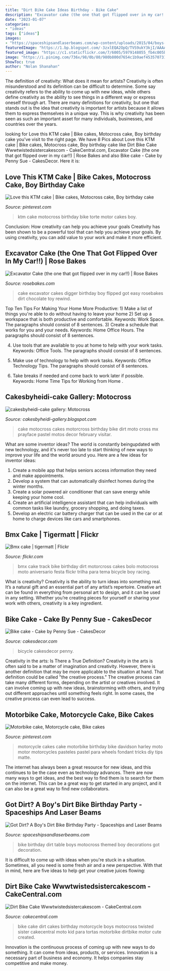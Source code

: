 ```yaml
---
title: "Dirt Bike Cake Ideas Birthday - Bike Cake"
description: "Excavator cake (the one that got flipped over in my car!!)"
date: "2023-01-07"
categories:
- "ideas"
tags: ["ideas"]
images:
- "https://spaceshipsandlaserbeams.com/wp-content/uploads/2015/04/boys-dirt-bike-themed-birthday-party-table-decoration-ideas.jpg"
featuredImage: "https://1.bp.blogspot.com/-3zxlEQA2OpQ/TVS9ukY3kjI/AAAAAAAAEEE/4NeLpD_7bVU/s1600/Sheena+%252812%2529a.jpg"
featured_image: "https://c1.staticflickr.com/7/6005/5979148055_fb4c005b3b_b.jpg"
image: "https://i.pinimg.com/736x/98/0b/80/980b800d7654c1b9aef453570731d77d.jpg"
ShowToc: true
author: "Nolan Shanahan"
---
```



The definition of creativity: What does it mean for artists?
Creativity is often misunderstood and its definition can be difficult to determine. Some say creativity refers to the ability to come up with new ideas, while others define creativity as the ability to see things in a different way or express oneself through art. There are many definitions for creativity, but one that stands out is the idea that creativity is important for artists because it allows them to express themselves in a unique way. This is why creativity has been seen as such an important asset for many individuals, businesses, and countries over the years.

	

		
looking for Love this KTM cake | Bike cakes, Motocross cake, Boy birthday cake you've visit to the right page. We have 8 Pics about Love this KTM cake | Bike cakes, Motocross cake, Boy birthday cake like Dirt Bike Cake Wwwtwistedsistercakescom - CakeCentral.com, Excavator Cake (the one that got flipped over in my car!!) | Rose Bakes and also Bike cake - Cake by Penny Sue - CakesDecor. Here it is:
		
    
## Love This KTM Cake | Bike Cakes, Motocross Cake, Boy Birthday Cake

<img loading=lazy src="https://i.pinimg.com/736x/98/0b/80/980b800d7654c1b9aef453570731d77d.jpg" onerror="this.onerror=null;this.src='https://tse3.mm.bing.net/th?id=OIP.o5Z1L_BpRl2u8wCSd2PmxgDYEg&amp;pid=15.1';" alt="Love this KTM cake | Bike cakes, Motocross cake, Boy birthday cake">

_Source: pinterest.com_

>ktm cake motocross birthday bike torte motor cakes boy. 

	

Conclusion: How creativity can help you achieve your goals
Creativity has been shown to be a powerful tool that can help you achieve your goals. By using creativity, you can add value to your work and make it more efficient.

    
## Excavator Cake (the One That Got Flipped Over In My Car!!) | Rose Bakes

<img loading=lazy src="https://rosebakes.com/wp-content/uploads/2018/07/Excavator-Dirt-Cake.jpg" onerror="this.onerror=null;this.src='https://tse1.mm.bing.net/th?id=OIP.0mxQO19mmJ18W1wXf44gOwHaKX&amp;pid=15.1';" alt="Excavator Cake (the one that got flipped over in my car!!) | Rose Bakes">

_Source: rosebakes.com_

>cake excavator cakes digger birthday boy flipped got easy rosebakes dirt chocolate toy rewind. 

	

Top Ten Tips For Making Your Home More Productive: 1) Make a list of things you're able to do without having to leave your home
2) Set up a workspace that is both productive and comfortable. Keywords: Work Space. The paragraphs should consist of 8 sentences.
3) Create a schedule that works for you and your needs. Keywords: Home Office Hours. The paragraphs should consist of 8 sentences.

4) Use tools that are available to you at home to help with your work tasks. Keywords: Office Tools. The paragraphs should consist of 8 sentences.

5) Make use of technology to help with work tasks. Keywords: Office Technology Tips. The paragraphs should consist of 8 sentences.

6) Take breaks if needed and come back to work later if possible. Keywords: Home Time Tips for Working from Home .

    
## Cakesbyheidi-cake Gallery: Motocross

<img loading=lazy src="https://1.bp.blogspot.com/-3zxlEQA2OpQ/TVS9ukY3kjI/AAAAAAAAEEE/4NeLpD_7bVU/s1600/Sheena+%252812%2529a.jpg" onerror="this.onerror=null;this.src='https://tse3.mm.bing.net/th?id=OIP.1mtx6RBgogS2wsL9SJR4AQHaJ4&amp;pid=15.1';" alt="cakesbyheidi-cake gallery: Motocross">

_Source: cakesbyheidi-gallery.blogspot.com_

>cake motocross cakes motorcross birthday bike dirt moto cross mx prayface pastel motos decor february visitar. 

	

What are some inventor ideas?
The world is constantly beingupdated with new technology, and it's never too late to start thinking of new ways to improve your life and the world around you. Here are a few ideas for inventor ideas: 
1. Create a mobile app that helps seniors access information they need and make appointments. 
2. Develop a system that can automatically disinfect homes during the winter months. 
3. Create a solar powered air conditioner that can save energy while keeping your home cool. 
4. Create an artificial intelligence assistant that can help individuals with common tasks like laundry, grocery shopping, and doing taxes. 
5. Develop an electric car battery charger that can be used in the car or at home to charge devices like cars and smartphones.

    
## Bmx Cake | Tigermatt | Flickr

<img loading=lazy src="https://c1.staticflickr.com/7/6005/5979148055_fb4c005b3b_b.jpg" onerror="this.onerror=null;this.src='https://tse3.mm.bing.net/th?id=OIP.9Z3mWCT8lOtdANjen1lrNAHaFi&amp;pid=15.1';" alt="Bmx cake | tigermatt | Flickr">

_Source: flickr.com_

>bmx cake track bike birthday dirt motorcross cakes bolo motocross moto aniversario festa flickr trilha para tema bicycle boy racing. 

	

What is creativity?
Creativity is the ability to turn ideas into something real. It’s a natural gift and an essential part of any artist’s repertoire. Creative art can be found in everything from personal art to design, and it can be used in any setting. Whether you’re creating pieces for yourself or sharing your work with others, creativity is a key ingredient.

    
## Bike Cake - Cake By Penny Sue - CakesDecor

<img loading=lazy src="https://pic.cakesdecor.com/m/f9l0wrpclwkz8ukzzuxh.jpg" onerror="this.onerror=null;this.src='https://tse4.mm.bing.net/th?id=OIP.uA5PNo1EgklxUx8Ug4ldgwHaJ3&amp;pid=15.1';" alt="Bike cake - Cake by Penny Sue - CakesDecor">

_Source: cakesdecor.com_

>bicycle cakesdecor penny. 

	

Creativity in the arts: Is There a True Definition?
Creativity in the arts is often said to be a matter of imagination and creativity. However, there is another definition that may be more applicable to the situation at hand. That definition could be called "the creative process." The creative process can take many different forms, depending on the artist or creatives involved. It can involve coming up with new ideas, brainstorming with others, and trying out different approaches until something feels right. In some cases, the creative process can even lead to success.

    
## Motorbike Cake, Motorcycle Cake, Bike Cakes

<img loading=lazy src="https://i.pinimg.com/736x/9e/bc/e9/9ebce9bdef2a7b71d9a987b3ea6480ed--motorcycle-birthday-cakes-motorbike-cake.jpg" onerror="this.onerror=null;this.src='https://tse1.mm.bing.net/th?id=OIP.Zds-fTJyjnJnnf99Ae0gRQHaJ3&amp;pid=15.1';" alt="Motorbike cake, Motorcycle cake, Bike cakes">

_Source: pinterest.com_

>motorcycle cakes cake motorbike birthday bike davidson harley moto motor motorcycles pasteles pastel para wheels fondant tricks diy tips matte. 

	

The internet has always been a great resource for new ideas, and this continues to be the case even as technology advances. There are now many ways to get ideas, and the best way to find them is to search for them on the internet. This can be a great way to get started in any project, and it can also be a great way to find new collaborators.

    
## Got Dirt? A Boy&#039;s Dirt Bike Birthday Party - Spaceships And Laser Beams

<img loading=lazy src="https://spaceshipsandlaserbeams.com/wp-content/uploads/2015/04/boys-dirt-bike-themed-birthday-party-table-decoration-ideas.jpg" onerror="this.onerror=null;this.src='https://tse4.mm.bing.net/th?id=OIP.MLrhaOcLrIHikXXLTx6RWwHaE6&amp;pid=15.1';" alt="Got Dirt? A Boy&#039;s Dirt Bike Birthday Party - Spaceships and Laser Beams">

_Source: spaceshipsandlaserbeams.com_

>bike birthday dirt table boys motocross themed boy decorations got decoration. 

	

It is difficult to come up with ideas when you're stuck in a situation. Sometimes, all you need is some fresh air and a new perspective. With that in mind, here are five ideas to help get your creative juices flowing: 

    
## Dirt Bike Cake Wwwtwistedsistercakescom - CakeCentral.com

<img loading=lazy src="https://cdn001.cakecentral.com/gallery/2015/03/900_911581wjHM_dirt-bike-cake-wwwtwistedsistercakescom.jpg" onerror="this.onerror=null;this.src='https://tse2.mm.bing.net/th?id=OIP.Fx-5U--vJiFTlkJQkoDeBwHaJ4&amp;pid=15.1';" alt="Dirt Bike Cake Wwwtwistedsistercakescom - CakeCentral.com">

_Source: cakecentral.com_

>bike cake dirt cakes birthday motorcycle boys motocross twisted sister cakecentral moto kid para tortas motorbike dirtbike motor cute created. 

	

Innovation is the continuous process of coming up with new ways to do something. It can come from ideas, products, or services. Innovation is a necessary part of business and economy. It helps companies stay competitive and make money.

